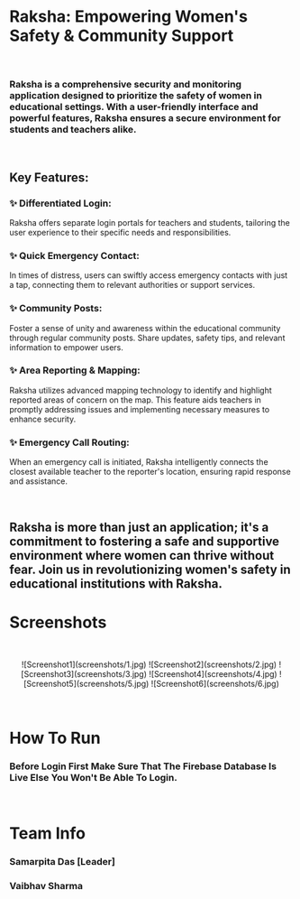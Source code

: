 # Raksha: Empowering Women's Safety & Community Support

<br>

### Raksha is a comprehensive security and monitoring application designed to prioritize the safety of women in educational settings. With a user-friendly interface and powerful features, Raksha ensures a secure environment for students and teachers alike.

<br>

## Key Features:

### ✨ Differentiated Login:
Raksha offers separate login portals for teachers and students, tailoring the user experience to their specific needs and responsibilities.

### ✨ Quick Emergency Contact:
In times of distress, users can swiftly access emergency contacts with just a tap, connecting them to relevant authorities or support services.

### ✨ Community Posts:
Foster a sense of unity and awareness within the educational community through regular community posts. Share updates, safety tips, and relevant information to empower users.

### ✨ Area Reporting & Mapping:
Raksha utilizes advanced mapping technology to identify and highlight reported areas of concern on the map. This feature aids teachers in promptly addressing issues and implementing necessary measures to enhance security.

### ✨ Emergency Call Routing:
When an emergency call is initiated, Raksha intelligently connects the closest available teacher to the reporter's location, ensuring rapid response and assistance.

<br>

## Raksha is more than just an application; it's a commitment to fostering a safe and supportive environment where women can thrive without fear. Join us in revolutionizing women's safety in educational institutions with Raksha.

# Screenshots

<br>

<p float="left" align="center">
  ![Screenshot1](screenshots/1.jpg)
  ![Screenshot2](screenshots/2.jpg)
  ![Screenshot3](screenshots/3.jpg)
  ![Screenshot4](screenshots/4.jpg)
  ![Screenshot5](screenshots/5.jpg)
  ![Screenshot6](screenshots/6.jpg)
</p>

<br>

# How To Run

### Before Login First Make Sure That The Firebase Database Is Live Else You Won't Be Able To Login.

<br>

# Team Info
### Samarpita Das [Leader]
### Vaibhav Sharma
